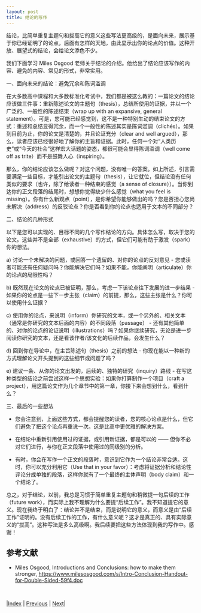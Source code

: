 ```yaml
---
layout: post
title: 结论的写作
---
```


结论，比简单重复主题句和拔高它的意义这些写法更高级的，是面向未来，展示基于你已经证明了的论点，后面有怎样的天地，由此显示出你的论点的价值。这种开放、展望式的结论，会给论文添色不少。

我们下面学习 Miles Osgood 老师关于结论的介绍。他给出了结论应该写作的内容、避免的内容、常见的形式，非常实用。

一、面向未来的结论：避免冗余和陈词滥调

在大多数高中课程和大多数标准化考试中，我们都是被这么教的：一篇论文的结论应该做三件事：重新陈述论文的主题句（thesis），总结所使用的证据，并以一个广泛的、一般性的陈述结束（wrap up with an expansive, general statement）。可是，您可能已经感觉到，这不是一种特别生动的结束论文的方式：重述和总结显得冗余，而一个一般性的陈述其实是陈词滥调（clichés）。如果到目前为止，你的论文是清楚的，并且论证充分（clear and well argued），那么，读者应该已经很好地了解你的主旨和证据。此时，任何一个对“人类历史”或“今天的社会”这样宏大话题的姿态，都很可能会显得陈词滥调（well come off as trite）而不是鼓舞人心（inspiring）。

那么，你的结论应该怎么做呢？对这个问题，没有唯一的答案。如上所述，引言需要满足一些目标，才能引出论文的主题句（thesis），让它就位，但结论没有任何类似的要求（也许，除了给读者一种结束的感觉（a sense of closure））。当你到达你的正文段落的结尾时，想想你觉得缺少什么感觉（what you feel is missing）。你有什么新观点（point），是你希望你能够做出的吗？您是否担心您尚未解决（address）的反驳论点？你是否看到你的论点也适用于文本的不同部分？

二、结论的几种形式

以下是您可以实现的、目标不同的几个写作结论的方向。具体怎么写，取决于您的论文。这些并不是全部（exhaustive）的方式，但它们可能有助于激发（spark）你的想法。

a) 讨论一个未解决的问题，或回答一个遗留的、对你的论点的反对意见
	- 您或读者可能还有任何疑问吗？你能解决它们吗？如果不能，你能阐明（articulate）你的论点的局限性吗？

b) 既然现在论文的论点已被证明，那么，考虑一下该论点往下发展的进一步结果
	- 如果你的论点是一些下一步主张（claim）的前提，那么，这些主张是什么？你可以使用什么证据？

c) 使用你的论点，来说明（inform）你研究的文本，或一个另外的、相关文本（通常是你研究的文本后面的内容）的不同段落（passage）
	- 还有其他简单的、对你的论点的论证说明（illustrations）吗？如果你继续研究，无论是进一步阅读你研究的文本，还是看该作者/该文化的后续作品，会发生什么？

d) 回到你在导论中，在主旨陈述句（thesis）之前的想法
	- 你现在能以一种新的方式理解论文开头提到的这些细节或问题了吗？

e) 建议一条、从你的论文出发的，后续的、独特的研究（inquiry）路线
	- 在写这种类型的结论之前尝试这样一个思想实验：如果你打算制作一个项目（craft a project），用这篇论文作为几个章节中的第一章，你接下来会想到什么，看到什么？

三、最后的一些想法

- 您会注意到，上面这些方式，都会提醒您的读者，您的核心论点是什么，但它们避免了把这个论点再重说一次。这是比高中更优雅的解决方案。

- 在结论中重新引用使用过的证据，或引用新证据，都是可以的 —— 但你不必对它们进行，与你在正文段落中使用过的同级别的分析。

- 有时，你会在写作一个正文的段落时，意识到它作为一个结论非常合适。这时，你可以充分利用它（Use that in your favor）：考虑将证据分析和结论性评论分成单独的段落，这样你就有了一个最终的主体声明（body claim）和一个结论了。

总之，对于结论，以前，我总是习惯于简单重复主题句和稍微提一句后续的工作（future work），而实际上我不理解为什么要提“后续工作”。我不知道提它的意义。现在我终于明白了：结论并不是结束，而是说明它的意义，而意义是由“后续工作”证明的。没有后续工作的工作，有什么意义呢？这才是真正的、具有实际意义的“拔高”。这种写法是多么高级啊。我后续要把这些方法体现到我的写作中。感谢！

## 参考文献

- Miles Osgood, Introductions and Conclusions: how to make them stronger, https://www.milesosgood.com/s/Intro-Conclusion-Handout-for-Double-Sided-59f4.doc

<br/>

|[Index](../../) | [Previous](2-4-intro) | [Next](3-0-structure)|
